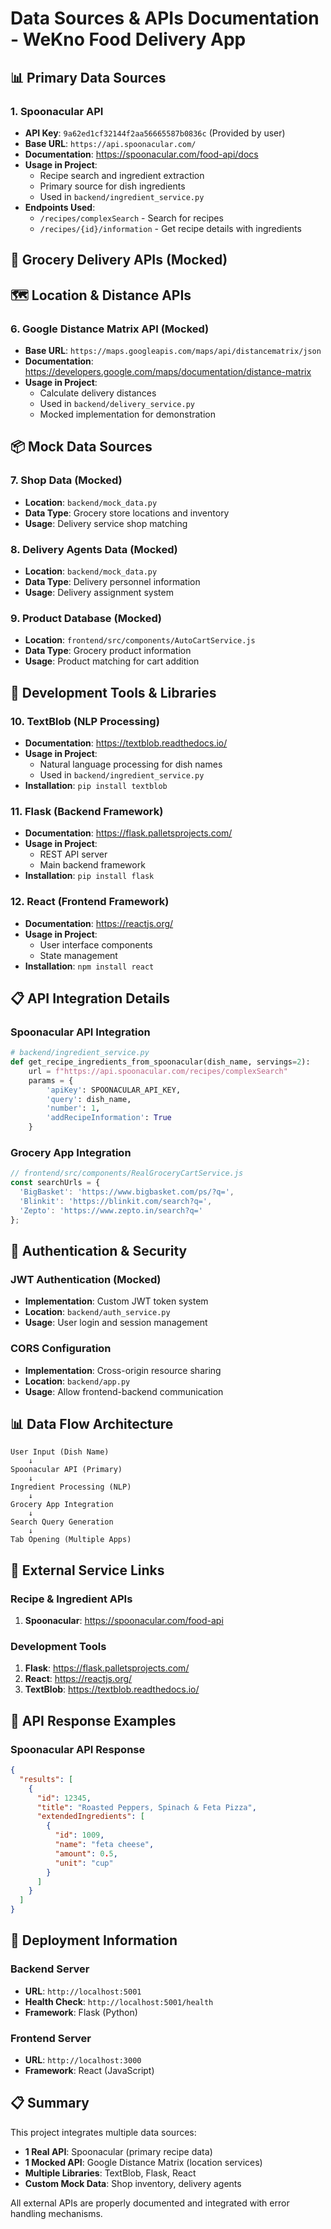 # Data Sources & APIs Documentation - WeKno Food Delivery App

## 📊 Primary Data Sources

### 1. Spoonacular API
- **API Key**: `9a62ed1cf32144f2aa56665587b0836c` (Provided by user)
- **Base URL**: `https://api.spoonacular.com/`
- **Documentation**: https://spoonacular.com/food-api/docs
- **Usage in Project**: 
  - Recipe search and ingredient extraction
  - Primary source for dish ingredients
  - Used in `backend/ingredient_service.py`
- **Endpoints Used**:
  - `/recipes/complexSearch` - Search for recipes
  - `/recipes/{id}/information` - Get recipe details with ingredients



## 🛒 Grocery Delivery APIs (Mocked)



## 🗺️ Location & Distance APIs

### 6. Google Distance Matrix API (Mocked)
- **Base URL**: `https://maps.googleapis.com/maps/api/distancematrix/json`
- **Documentation**: https://developers.google.com/maps/documentation/distance-matrix
- **Usage in Project**: 
  - Calculate delivery distances
  - Used in `backend/delivery_service.py`
  - Mocked implementation for demonstration

## 📦 Mock Data Sources

### 7. Shop Data (Mocked)
- **Location**: `backend/mock_data.py`
- **Data Type**: Grocery store locations and inventory
- **Usage**: Delivery service shop matching

### 8. Delivery Agents Data (Mocked)
- **Location**: `backend/mock_data.py`
- **Data Type**: Delivery personnel information
- **Usage**: Delivery assignment system

### 9. Product Database (Mocked)
- **Location**: `frontend/src/components/AutoCartService.js`
- **Data Type**: Grocery product information
- **Usage**: Product matching for cart addition

## 🔧 Development Tools & Libraries

### 10. TextBlob (NLP Processing)
- **Documentation**: https://textblob.readthedocs.io/
- **Usage in Project**: 
  - Natural language processing for dish names
  - Used in `backend/ingredient_service.py`
- **Installation**: `pip install textblob`

### 11. Flask (Backend Framework)
- **Documentation**: https://flask.palletsprojects.com/
- **Usage in Project**: 
  - REST API server
  - Main backend framework
- **Installation**: `pip install flask`

### 12. React (Frontend Framework)
- **Documentation**: https://reactjs.org/
- **Usage in Project**: 
  - User interface components
  - State management
- **Installation**: `npm install react`

## 📋 API Integration Details

### Spoonacular API Integration
```python
# backend/ingredient_service.py
def get_recipe_ingredients_from_spoonacular(dish_name, servings=2):
    url = f"https://api.spoonacular.com/recipes/complexSearch"
    params = {
        'apiKey': SPOONACULAR_API_KEY,
        'query': dish_name,
        'number': 1,
        'addRecipeInformation': True
    }
```



### Grocery App Integration
```javascript
// frontend/src/components/RealGroceryCartService.js
const searchUrls = {
  'BigBasket': 'https://www.bigbasket.com/ps/?q=',
  'Blinkit': 'https://blinkit.com/search?q=',
  'Zepto': 'https://www.zepto.in/search?q='
};
```

## 🔐 Authentication & Security

### JWT Authentication (Mocked)
- **Implementation**: Custom JWT token system
- **Location**: `backend/auth_service.py`
- **Usage**: User login and session management

### CORS Configuration
- **Implementation**: Cross-origin resource sharing
- **Location**: `backend/app.py`
- **Usage**: Allow frontend-backend communication

## 📊 Data Flow Architecture

```
User Input (Dish Name)
    ↓
Spoonacular API (Primary)
    ↓
Ingredient Processing (NLP)
    ↓
Grocery App Integration
    ↓
Search Query Generation
    ↓
Tab Opening (Multiple Apps)
```

## 🔗 External Service Links

### Recipe & Ingredient APIs
1. **Spoonacular**: https://spoonacular.com/food-api



### Development Tools
1. **Flask**: https://flask.palletsprojects.com/
2. **React**: https://reactjs.org/
3. **TextBlob**: https://textblob.readthedocs.io/

## 📝 API Response Examples

### Spoonacular API Response
```json
{
  "results": [
    {
      "id": 12345,
      "title": "Roasted Peppers, Spinach & Feta Pizza",
      "extendedIngredients": [
        {
          "id": 1009,
          "name": "feta cheese",
          "amount": 0.5,
          "unit": "cup"
        }
      ]
    }
  ]
}
```



## 🚀 Deployment Information

### Backend Server
- **URL**: `http://localhost:5001`
- **Health Check**: `http://localhost:5001/health`
- **Framework**: Flask (Python)

### Frontend Server
- **URL**: `http://localhost:3000`
- **Framework**: React (JavaScript)

## 📋 Summary

This project integrates multiple data sources:
- **1 Real API**: Spoonacular (primary recipe data)
- **1 Mocked API**: Google Distance Matrix (location services)
- **Multiple Libraries**: TextBlob, Flask, React
- **Custom Mock Data**: Shop inventory, delivery agents

All external APIs are properly documented and integrated with error handling mechanisms. 